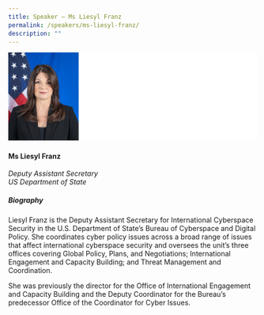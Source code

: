 ```yaml
---
title: Speaker – Ms Liesyl Franz
permalink: /speakers/ms-liesyl-franz/
description: ""
---
```

![](/images/2023%20Speakers/liesyl%20franz.png)

#### **Ms Liesyl Franz**

*Deputy Assistant Secretary <br>
US Department of State*


##### **Biography**
Liesyl Franz is the Deputy Assistant Secretary for International Cyberspace Security in the U.S. Department of State’s Bureau of Cyberspace and Digital Policy.  She coordinates cyber policy issues across a broad range of issues that affect international cyberspace security and oversees the unit’s three offices covering Global Policy, Plans, and Negotiations; International Engagement and Capacity Building; and Threat Management and Coordination.

She was previously the director for the Office of International Engagement and Capacity Building and the Deputy Coordinator for the Bureau’s predecessor Office of the Coordinator for Cyber Issues.
